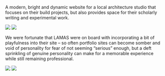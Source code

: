 A modern, bright and dynamic website for a local architecture studio that focuses on their build projects, but also provides space for their scholarly writing and experimental work.

<div class="rh__grid grid--one">
  <img src="/images/lamas.jpg" />
  <img src="/images/lamas-2.jpg" />
</div>

We were fortunate that LAMAS were on board with incorporating a bit of playfulness into their site – so often portfolio sites can become somber and void of personality for fear of not seeming “serious” enough, but a deft sprinkling of genuine personality can make for a memorable experience while still remaining professional.

<div class="rh__grid grid--two">
  <img src="/images/lamas-3.jpg" />
  <img src="/images/lamas-4.jpg" />
</div>
